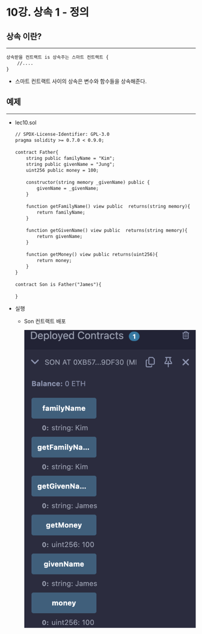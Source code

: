 # 10강. 상속 1 - 정의

## 상속 이란?

---

```solidity
상속받을 컨트랙트 is 상속주는 스마트 컨트랙트 {
    //....
}
```

- 스마트 컨트랙트 사이의 상속은 변수와 함수들을 상속해준다.

## 예제

---

- lec10.sol
    
    ```solidity
    // SPDX-License-Identifier: GPL-3.0
    pragma solidity >= 0.7.0 < 0.9.0;
    
    contract Father{
        string public familyName = "Kim";
        string public givenName = "Jung";
        uint256 public money = 100; 
        
        constructor(string memory _givenName) public {
            givenName = _givenName;
        }
        
        function getFamilyName() view public  returns(string memory){
            return familyName;
        } 
        
        function getGivenName() view public  returns(string memory){
            return givenName;
        } 
        
        function getMoney() view public returns(uint256){
            return money;
        }
    }
    
    contract Son is Father("James"){
        
    }
    ```
    
- 실행
    - Son 컨트랙트 배포
        
        ![image.png](./image/10/image.png)
